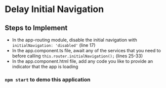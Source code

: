 # Delay Initial Navigation #

## Steps to Implement ##

* In the app-routing module, disable the initial navigation with `initialNavigation: 'disabled'` (line 17)
* In the app.component.ts file, await any of the services that you need to before calling `this.router.initialNavigation();` (lines 25-33)
* In the app.component.html file, add any code you like to provide an indicator that the app is loading

### `npm start` to demo this application ###
